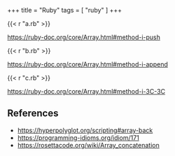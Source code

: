 +++
title = "Ruby"
tags = [ "ruby" ]
+++

{{< r "a.rb" >}}

<https://ruby-doc.org/core/Array.html#method-i-push>

{{< r "b.rb" >}}

<https://ruby-doc.org/core/Array.html#method-i-append>

{{< r "c.rb" >}}

<https://ruby-doc.org/core/Array.html#method-i-3C-3C>

## References

- <https://hyperpolyglot.org/scripting#array-back>
- <https://programming-idioms.org/idiom/171>
- <https://rosettacode.org/wiki/Array_concatenation>
